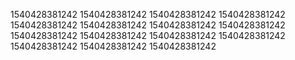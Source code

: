 1540428381242
1540428381242
1540428381242
1540428381242
1540428381242
1540428381242
1540428381242
1540428381242
1540428381242
1540428381242
1540428381242
1540428381242
1540428381242
1540428381242
1540428381242